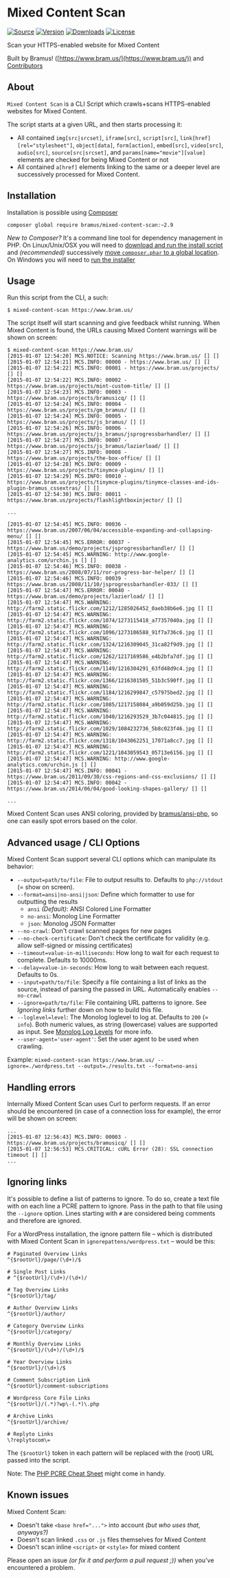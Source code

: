 # Mixed Content Scan

[![Source](http://img.shields.io/badge/source-bramus/mixed--content--scan-blue.svg?style=flat-square)](https://github.com/bramus/mixed-content-scan) [![Version](https://img.shields.io/packagist/v/bramus/mixed-content-scan.svg?style=flat-square)](https://packagist.org/packages/bramus/mixed-content-scan) [![Downloads](https://img.shields.io/packagist/dt/bramus/mixed-content-scan.svg?style=flat-square)](https://packagist.org/packages/bramus/mixed-content-scan/stats) [![License](https://img.shields.io/packagist/l/bramus/mixed-content-scan.svg?style=flat-square)](https://github.com/bramus/mixed-content-scan/blob/master/LICENSE.txt)


Scan your HTTPS-enabled website for Mixed Content

Built by Bramus! ([https://www.bram.us/](https://www.bram.us/)) and [Contributors](https://github.com/bramus/mixed-content-scan/graphs/contributors)

## About

`Mixed Content Scan` is a CLI Script which crawls+scans HTTPS-enabled websites for Mixed Content.

The script starts at a given URL, and then starts processing it:

*  All contained `img[src|srcset]`, `iframe[src]`, `script[src]`, `link[href][rel="stylesheet"]`, `object[data]`, `form[action]`, `embed[src]`, `video[src]`, `audio[src]`, `source[src|srcset]`, and `params[name="movie"][value]` elements are checked for being Mixed Content or not
*  All contained `a[href]` elements linking to the same or a deeper level are successively processed for Mixed Content.

## Installation

Installation is possible using [Composer](https://getcomposer.org/)

```
composer global require bramus/mixed-content-scan:~2.9
```

_New to Composer?_ It's a command line tool for dependency management in PHP. On Linux/Unix/OSX you will need to [download and run the install script](https://getcomposer.org/download/) and _(recommended)_ successively [move `composer.phar` to a global location](https://getcomposer.org/doc/00-intro.md#globally). On Windows you will need to [run the installer](https://getcomposer.org/doc/00-intro.md#installation-windows)

## Usage

Run this script from the CLI, a such:

```
$ mixed-content-scan https://www.bram.us/
```

The script itself will start scanning and give feedback whilst running. When Mixed Content is found, the URLs causing Mixed Content warnings will be shown on screen:

```
$ mixed-content-scan https://www.bram.us/
[2015-01-07 12:54:20] MCS.NOTICE: Scanning https://www.bram.us/ [] []
[2015-01-07 12:54:21] MCS.INFO: 00000 - https://www.bram.us/ [] []
[2015-01-07 12:54:22] MCS.INFO: 00001 - https://www.bram.us/projects/ [] []
[2015-01-07 12:54:22] MCS.INFO: 00002 - https://www.bram.us/projects/mint-custom-title/ [] []
[2015-01-07 12:54:23] MCS.INFO: 00003 - https://www.bram.us/projects/bramusicq/ [] []
[2015-01-07 12:54:24] MCS.INFO: 00004 - https://www.bram.us/projects/gm_bramus/ [] []
[2015-01-07 12:54:24] MCS.INFO: 00005 - https://www.bram.us/projects/js_bramus/ [] []
[2015-01-07 12:54:26] MCS.INFO: 00006 - https://www.bram.us/projects/js_bramus/jsprogressbarhandler/ [] []
[2015-01-07 12:54:27] MCS.INFO: 00007 - https://www.bram.us/projects/js_bramus/lazierload/ [] []
[2015-01-07 12:54:27] MCS.INFO: 00008 - https://www.bram.us/projects/the-box-office/ [] []
[2015-01-07 12:54:28] MCS.INFO: 00009 - https://www.bram.us/projects/tinymce-plugins/ [] []
[2015-01-07 12:54:29] MCS.INFO: 00010 - https://www.bram.us/projects/tinymce-plugins/tinymce-classes-and-ids-plugin-bramus_cssextras/ [] []
[2015-01-07 12:54:30] MCS.INFO: 00011 - https://www.bram.us/projects/flashlightboxinjector/ [] []

...

[2015-01-07 12:54:45] MCS.INFO: 00036 - https://www.bram.us/2007/06/04/accessible-expanding-and-collapsing-menu/ [] []
[2015-01-07 12:54:45] MCS.ERROR: 00037 - https://www.bram.us/demo/projects/jsprogressbarhandler/ [] []
[2015-01-07 12:54:45] MCS.WARNING: http://www.google-analytics.com/urchin.js [] []
[2015-01-07 12:54:46] MCS.INFO: 00038 - https://www.bram.us/2008/07/11/ror-progress-bar-helper/ [] []
[2015-01-07 12:54:46] MCS.INFO: 00039 - https://www.bram.us/2008/11/10/jsprogressbarhandler-033/ [] []
[2015-01-07 12:54:47] MCS.ERROR: 00040 - https://www.bram.us/demo/projects/lazierload/ [] []
[2015-01-07 12:54:47] MCS.WARNING: http://farm2.static.flickr.com/1212/1285026452_0aeb38b6e6.jpg [] []
[2015-01-07 12:54:47] MCS.WARNING: http://farm2.static.flickr.com/1074/1273115418_a77357040a.jpg [] []
[2015-01-07 12:54:47] MCS.WARNING: http://farm2.static.flickr.com/1096/1273106588_91f7a736c6.jpg [] []
[2015-01-07 12:54:47] MCS.WARNING: http://farm2.static.flickr.com/1324/1216309045_31ca82f9d9.jpg [] []
[2015-01-07 12:54:47] MCS.WARNING: http://farm2.static.flickr.com/1262/1217169586_e4b2bfa7df.jpg [] []
[2015-01-07 12:54:47] MCS.WARNING: http://farm2.static.flickr.com/1149/1216304291_63fd48d9c4.jpg [] []
[2015-01-07 12:54:47] MCS.WARNING: http://farm2.static.flickr.com/1366/1216301505_51b3c590ff.jpg [] []
[2015-01-07 12:54:47] MCS.WARNING: http://farm2.static.flickr.com/1184/1216299847_c57975bed2.jpg [] []
[2015-01-07 12:54:47] MCS.WARNING: http://farm2.static.flickr.com/1085/1217158084_a9b059d25b.jpg [] []
[2015-01-07 12:54:47] MCS.WARNING: http://farm2.static.flickr.com/1040/1216293529_3b7c044815.jpg [] []
[2015-01-07 12:54:47] MCS.WARNING: http://farm2.static.flickr.com/1029/1084232736_5b8c023f46.jpg [] []
[2015-01-07 12:54:47] MCS.WARNING: http://farm2.static.flickr.com/1318/1043062251_17071a8cc7.jpg [] []
[2015-01-07 12:54:47] MCS.WARNING: http://farm2.static.flickr.com/1221/1043059543_05713e6156.jpg [] []
[2015-01-07 12:54:47] MCS.WARNING: http://www.google-analytics.com/urchin.js [] []
[2015-01-07 12:54:47] MCS.INFO: 00041 - https://www.bram.us/2011/09/30/css-regions-and-css-exclusions/ [] []
[2015-01-07 12:54:47] MCS.INFO: 00042 - https://www.bram.us/2014/06/04/good-looking-shapes-gallery/ [] []

...
```

Mixed Content Scan uses ANSI coloring, provided by [bramus/ansi-php](https://github.com/bramus/ansi-php), so one can easily spot errors based on the color.

## Advanced usage / CLI Options

Mixed Content Scan support several CLI options which can manipulate its behavior:

- `--output=path/to/file`: File to output results to. Defaults to `php://stdout` (= show on screen).
- `--format=ansi|no-ansi|json`: Define which formatter to use for outputting the results
    - `ansi` _(Default)_: ANSI Colored Line Formatter
    - `no-ansi`: Monolog Line Formatter
    - `json`: Monolog JSON Formatter
- `--no-crawl`: Don't crawl scanned pages for new pages
- `--no-check-certificate`: Don\'t check the certificate for validity (e.g. allow self-signed or missing certificates)
- `--timeout=value-in-milliseconds`: How long to wait for each request to complete. Defaults to 10000ms.
- `--delay=value-in-seconds`: How long to wait between each request. Defaults to 0s.
- `--input=path/to/file`: Specify a file containing a list of links as the source, instead of parsing the passed in URL. Automatically enables `--no-crawl`
- `--ignore=path/to/file`: File containing URL patterns to ignore. See _Ignoring links_ further down on how to build this file.
- `--loglevel=level`: The Monolog loglevel to log at. Defaults to `200` (= `info`). Both numeric values, as string (lowercase) values are supported as input. See [Monolog Log Levels](https://github.com/Seldaek/monolog/blob/master/doc/01-usage.md#log-levels) for more info.
- `--user-agent='user-agent'`: Set the user agent to be used when crawling.

Example: `mixed-content-scan https://www.bram.us/ --ignore=./wordpress.txt --output=./results.txt --format=no-ansi`

## Handling errors

Internally Mixed Content Scan uses Curl to perform requests. If an error should be encountered (in case of a connection loss for example), the error will be shown on screen:

```
...
[2015-01-07 12:56:43] MCS.INFO: 00003 - https://www.bram.us/projects/bramusicq/ [] []
[2015-01-07 12:56:53] MCS.CRITICAL: cURL Error (28): SSL connection timeout [] []
...
```

## Ignoring links

It's possible to define a list of patterns to ignore. To do so, create a text file with on each line a PCRE pattern to ignore. Pass in the path to that file using the `--ignore` option. Lines starting with `#` are considered being comments and therefore are ignored.

For a WordPress installation, the ignore pattern file – which is distributed with Mixed Content Scan in `ignorepattens/wordpress.txt` – would be this:

```
# Paginated Overview Links
^{$rootUrl}/page/(\d+)/$

# Single Post Links
# ^{$rootUrl}/(\d+)/(\d+)/

# Tag Overview Links
^{$rootUrl}/tag/

# Author Overview Links
^{$rootUrl}/author/

# Category Overview Links
^{$rootUrl}/category/

# Monthly Overview Links
^{$rootUrl}/(\d+)/(\d+)/$

# Year Overview Links
^{$rootUrl}/(\d+)/$

# Comment Subscription Link
^{$rootUrl}/comment-subscriptions

# Wordpress Core File Links
^{$rootUrl}/(.*)?wp\-(.*)\.php

# Archive Links
^{$rootUrl}/archive/

# Replyto Links
\?replytocom\=
```

The `{$rootUrl}` token in each pattern will be replaced with the (root) URL passed into the script.

Note: The [PHP PCRE Cheat Sheet](https://www.cs.washington.edu/education/courses/190m/12sp/cheat-sheets/php-regex-cheat-sheet.pdf) might come in handy.

## Known issues

Mixed Content Scan:

* Doesn't take `<base href="...">` into account _(but who uses that, anyways?)_
* Doesn't scan linked `.css` or `.js` files themselves for Mixed Content
* Doesn't scan inline `<script>` or `<style>` for mixed content

Please open an issue _(or fix it and perform a pull request ;))_ when you've encountered a problem.
